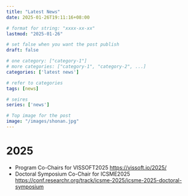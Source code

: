 ```yaml
---
title: "Latest News"
date: 2025-01-26T19:11:16+08:00

# format for string: "xxxx-xx-xx"
lastmod: "2025-01-26"

# set false when you want the post publish
draft: false

# one category: ["category-1"] 
# more categories: ["category-1", "category-2", ...]
categories: ['latest news']

# refer to categories
tags: [news]

# seires
series: ['news']

# Top image for the post
image: "/images/shonan.jpg"
---
```


<!--more-->

# 2025

- Program Co-Chairs for VISSOFT2025 https://vissoft.io/2025/
- Doctoral Symposium Co-Chair for ICSME2025 https://conf.researchr.org/track/icsme-2025/icsme-2025-doctoral-symposium